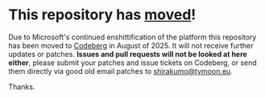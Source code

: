 # This repository has [moved](https://shirakumo.org/projects/manifolds)!
Due to Microsoft's continued enshittification of the platform this repository has been moved to [Codeberg](https://shirakumo.org/projects/manifolds) in August of 2025. It will not receive further updates or patches. **Issues and pull requests will not be looked at here either**, please submit your patches and issue tickets on Codeberg, or send them directly via good old email patches to [shirakumo@tymoon.eu](mailto:shirakumo@tymoon.eu).

Thanks.